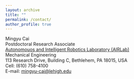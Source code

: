 ```yaml
---
layout: archive
title: ""
permalink: /contact/
author_profile: true
---
```



<td align="left"><p>Mingyu Cai <br />
Postdoctoral Research Associate<br />
<a href="https://wordpress.lehigh.edu/robotics/home/">Autonomouos and Intelligent Robotics Laboratory (AIRLab)</a><br />
Mechanical Engineering <br />
113 Research Drive, Building C, Bethlehem, PA 18015, USA <br />
Cell: (610) 758-4100 <br />
E-mail: <a href="mailto:mingyu-cai@lehigh.edu">mingyu-cai@lehigh.edu</a><br /></p>
</td>

